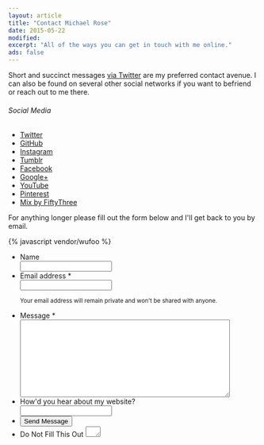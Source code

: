 ```yaml
---
layout: article
title: "Contact Michael Rose"
date: 2015-05-22
modified: 
excerpt: "All of the ways you can get in touch with me online."
ads: false
---
```


Short and succinct messages [via Twitter](https://twitter.com/mmistakes) are my preferred contact avenue. I can also be found on several other social networks if you want to befriend or reach out to me there.

<div class="sidebar-left top">
  <h6 class="toc-title">Social Media</h6>
  <div class="toc">
    <ul>
      <li><a href="http://twitter.com/mmistakes" onclick="ga('send', 'event', 'link', 'click', 'Twitter follow');" title="@mmistakes"><i class="fa fa-twitter-square" aria-hidden="true"></i> Twitter</a></li>
      <li><a href="https://github.com/mmistakes" onclick="ga('send', 'event', 'link', 'click', 'GitHub follow');" title="mmistakes"><i class="fa fa-github" aria-hidden="true"></i> GitHub</a></li>
      <li><a href="https://instagram.com/mmistakes" onclick="ga('send', 'event', 'link', 'click', 'Instagram follow');" title="mmistakes"><i class="fa fa-instagram" aria-hidden="true"></i> Instagram</a></li>
      <li><a href="http://mademistakes.tumblr.com" onclick="ga('send', 'event', 'link', 'click', 'Tumblr follow');" title="mademistakes"><i class="fa fa-tumblr-square" aria-hidden="true"></i> Tumblr</a></li>
      <li><a href="https://facebook.com/michaelrose" onclick="ga('send', 'event', 'link', 'click', 'Facebook follow');" title="michaelrose"><i class="fa fa-facebook-square" aria-hidden="true"></i> Facebook</a></li>
      <li><a href="https://plus.google.com/+MichaelRoseDesign/posts" onclick="ga('send', 'event', 'link', 'click', 'Google+ follow');" title="+MichaelRoseDesign"><i class="fa fa-google-plus-square" aria-hidden="true"></i> Google+</a></li>
      <li><a href="https://www.youtube.com/user/anotherjpeg" onclick="ga('send', 'event', 'link', 'click', 'YouTube follow');" title="anotherjpeg"><i class="fa fa-youtube" aria-hidden="true"></i> YouTube</a></li>
      <li><a href="https://www.pinterest.com/mmistakes/" onclick="ga('send', 'event', 'link', 'click', 'Pinterest follow');" title="mmistakes"><i class="fa fa-pinterest" aria-hidden="true"></i> Pinterest</a></li>
      <li><a href="https://mix.fiftythree.com/11098-Michael-Rose" onclick="ga('send', 'event', 'link', 'click', 'Mix by FiftyThree follow');" title="mmistakes"><i class="fa fa-heart" aria-hidden="true"></i> Mix by FiftyThree</a></li>
    </ul>
  </div>
</div><!-- /.sidebar-left -->

For anything longer please fill out the form below and I'll get back to you by email. 

{% javascript vendor/wufoo %}

<form id="form1" name="form1" class="wufoo  page" accept-charset="UTF-8" autocomplete="off" enctype="multipart/form-data" method="post" novalidate action="https://mademistakes.wufoo.com/forms/zr2w1zk1hbcjv0/#public">
  <ul>
    <li id="foli7" class="notranslate">
      <label class="desc" id="title7" for="Field7">Name </label>
      <div>
        <input id="Field7" name="Field7" type="text" class="field text large" value="" maxlength="255" tabindex="1" onKeyUp="" />
        </div>
    </li>
    <li id="foli2" class="notranslate">
      <label class="desc" id="title2" for="Field2">Email address <span id="req_2" class="req">*</span> </label>
      <div>
        <input id="Field2" name="Field2" type="email" spellcheck="false" class="field text large" value="" maxlength="255" tabindex="2" required />
      </div>
      <p class="instruct" id="instruct2"><small>Your email address will remain private and won't be shared with anyone.</small></p>
    </li>
    <li id="foli1" class="notranslate">
      <label class="desc" id="title1" for="Field1">Message <span id="req_1" class="req">*</span> </label>
      <div>
        <textarea id="Field1" name="Field1" class="field textarea medium" spellcheck="true" rows="10" cols="50" tabindex="3" onkeyup="" required></textarea>
      </div>
    </li>
    <li id="foli10" class="notranslate">
      <label class="desc" id="title10" for="Field10">How'd you hear about my website?</label>
      <div>
        <input id="Field10" name="Field10" type="text" class="field text large" value="" maxlength="255" tabindex="4" onKeyUp="" />
      </div>
    </li>
    <li class="buttons">
      <div>
        <input id="saveForm" name="saveForm" class="btn" type="submit" value="Send Message" />
      </div>
    </li>
    <li class="hidden">
      <label for="comment">Do Not Fill This Out</label>
      <textarea name="comment" id="comment" rows="1" cols="1"></textarea>
      <input type="hidden" id="idstamp" name="idstamp" value="DXSyHZyBYpNZI+88LvVOKO8dSfd/5lyIeCQAXFVxeJY=" />
    </li>
  </ul>
</form>
